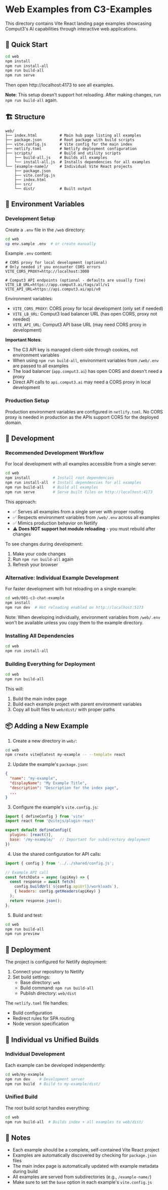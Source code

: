 # Web Examples from C3-Examples

This directory contains Vite React landing page examples showcasing Comput3's AI capabilities through interactive web applications.

## 🚀 Quick Start

```bash
cd web
npm install
npm run install-all
npm run build-all
npm run serve
```

Then open http://localhost:4173 to see all examples.

**Note**: This setup doesn't support hot reloading. After making changes, run `npm run build-all` again.

## 🏗️ Structure

```
web/
├── index.html          # Main hub page listing all examples
├── package.json        # Root package with build scripts
├── vite.config.js      # Vite config for the main index
├── netlify.toml        # Netlify deployment configuration
├── scripts/            # Build and utility scripts
│   ├── build-all.js    # Builds all examples
│   └── install-all.js  # Installs dependencies for all examples
└── [example-name]/     # Individual Vite React projects
    ├── package.json
    ├── vite.config.js
    ├── index.html
    ├── src/
    └── dist/           # Built output
```

## 🔧 Environment Variables

### Development Setup
Create a `.env` file in the `/web` directory:
```bash
cd web
cp env.sample .env  # or create manually
```

Example `.env` content:
```env
# CORS proxy for local development (optional)
# Only needed if you encounter CORS errors
VITE_CORS_PROXY=http://localhost:3000

# Comput3 API endpoints (optional - defaults are usually fine)
VITE_LB_URL=https://app.comput3.ai/tags/all/v1
VITE_API_URL=https://api.comput3.ai/api/v0
```

Environment variables:
- `VITE_CORS_PROXY`: CORS proxy for local development (only set if needed)
- `VITE_LB_URL`: Comput3 load balancer URL (has open CORS, proxy not needed)
- `VITE_API_URL`: Comput3 API base URL (may need CORS proxy in development)

**Important Notes**:
- The C3 API key is managed client-side through cookies, not environment variables
- When using `npm run build-all`, environment variables from `/web/.env` are passed to all examples
- The load balancer (`app.comput3.ai`) has open CORS and doesn't need a proxy
- Direct API calls to `api.comput3.ai` may need a CORS proxy in local development

### Production Setup
Production environment variables are configured in `netlify.toml`. No CORS proxy is needed in production as the APIs support CORS for the deployed domain.

## 🚀 Development

### Recommended Development Workflow

For local development with all examples accessible from a single server:

```bash
cd web
npm install          # Install root dependencies
npm run install-all  # Install dependencies for all examples
npm run build-all    # Build all examples
npm run serve        # Serve built files on http://localhost:4173
```

This approach:
- ✅ Serves all examples from a single server with proper routing
- ✅ Respects environment variables from `/web/.env` across all examples
- ✅ Mimics production behavior on Netlify
- ⚠️ **Does NOT support hot module reloading** - you must rebuild after changes

To see changes during development:
1. Make your code changes
2. Run `npm run build-all` again
3. Refresh your browser

### Alternative: Individual Example Development

For faster development with hot reloading on a single example:

```bash
cd web/001-c3-chat-example
npm install
npm run dev  # Hot reloading enabled on http://localhost:5173
```

Note: When developing individually, environment variables from `/web/.env` won't be available unless you copy them to the example directory.

### Installing All Dependencies
```bash
cd web
npm run install-all
```

### Building Everything for Deployment
```bash
cd web
npm run build-all
```

This will:
1. Build the main index page
2. Build each example project with parent environment variables
3. Copy all built files to `web/dist/` with proper paths

## 📦 Adding a New Example

1. Create a new directory in `web/`:
```bash
cd web
npm create vite@latest my-example -- --template react
```

2. Update the example's `package.json`:
```json
{
  "name": "my-example",
  "displayName": "My Example Title",
  "description": "Description for the index page",
  ...
}
```

3. Configure the example's `vite.config.js`:
```javascript
import { defineConfig } from 'vite'
import react from '@vitejs/plugin-react'

export default defineConfig({
  plugins: [react()],
  base: '/my-example/'  // Important for subdirectory deployment
})
```

4. Use the shared configuration for API calls:
```javascript
import { config } from '../../shared/config.js';

// Example API call
const fetchData = async (apiKey) => {
  const response = await fetch(
    config.buildUrl(`${config.apiUrl}/workloads`),
    { headers: config.getHeaders(apiKey) }
  );
  return response.json();
};
```

5. Build and test:
```bash
cd web
npm run build-all
npm run preview
```

## 🚀 Deployment

The project is configured for Netlify deployment:

1. Connect your repository to Netlify
2. Set build settings:
   - Base directory: `web`
   - Build command: `npm run build-all`
   - Publish directory: `web/dist`

The `netlify.toml` file handles:
- Build configuration
- Redirect rules for SPA routing
- Node version specification

## 🔧 Individual vs Unified Builds

### Individual Development
Each example can be developed independently:
```bash
cd web/my-example
npm run dev    # Development server
npm run build  # Build to my-example/dist/
```

### Unified Build
The root build script handles everything:
```bash
cd web
npm run build-all  # Builds index + all examples to web/dist/
```

## 📝 Notes

- Each example should be a complete, self-contained Vite React project
- Examples are automatically discovered by checking for `package.json` files
- The main index page is automatically updated with example metadata during build
- All examples are served from subdirectories (e.g., `/example-name/`)
- Make sure to set the `base` option in each example's `vite.config.js`